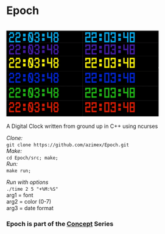 # Epoch
<br/> <img src="demo.gif" width="400" /> <br/>

A Digital Clock written from ground up in C++ using ncurses

_Clone:_  
`git clone https://github.com/azimex/Epoch.git`  
_Make:_  
`cd Epoch/src; make;`  
_Run:_  
`make run;`

_Run with options_  
`./time 2 5 "+%M:%S"`  
arg1 = font  
arg2 = color (0-7)  
arg3 = date format  

### Epoch is part of the [Concept](https://github.com/azimex/Concept) Series
